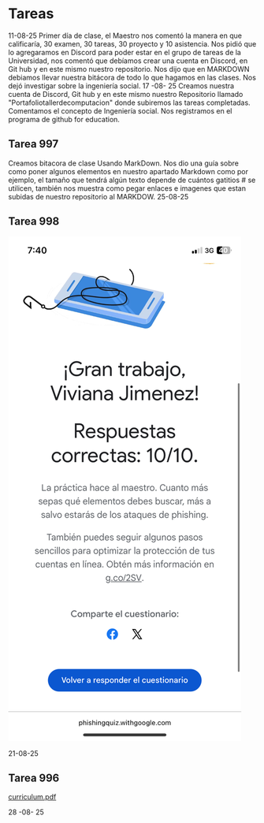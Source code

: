 # Tareas
11-08-25
Primer día de clase, el Maestro nos comentó la manera en que calificaría, 30 examen, 30 tareas, 30 proyecto y 10 asistencia.
Nos pidió que lo agregaramos en Discord para poder estar en el grupo de tareas de la Universidad, nos comentó que debíamos crear una cuenta en Discord, en Git hub y en este mismo nuestro repositorio. Nos dijo que en MARKDOWN debiamos llevar nuestra bitácora de todo lo que hagamos en las clases. Nos dejó investigar sobre la ingeniería social.
17 -08- 25
Creamos nuestra cuenta de Discord, Git hub y en este mismo nuestro Repositorio llamado "Portafoliotallerdecomputacion" donde subiremos las tareas completadas.
Comentamos el concepto de Ingeniería social. Nos registramos en el programa de github for education.

## Tarea 997

Creamos bitacora de clase Usando MarkDown.
Nos dio una guía sobre como poner algunos elementos en nuestro apartado Markdown como por ejemplo, el tamaño que tendrá algún texto depende de cuántos gatitios # se utilicen, también nos muestra como pegar enlaces e imagenes que estan subidas de nuestro repositorio al MARKDOW.
25-08-25


## Tarea 998

![alt text](Tareadephishing.png)

21-08-25

## Tarea 996 
[curriculum.pdf](https://github.com/user-attachments/files/22077966/curriculum.pdf)

28 -08- 25
